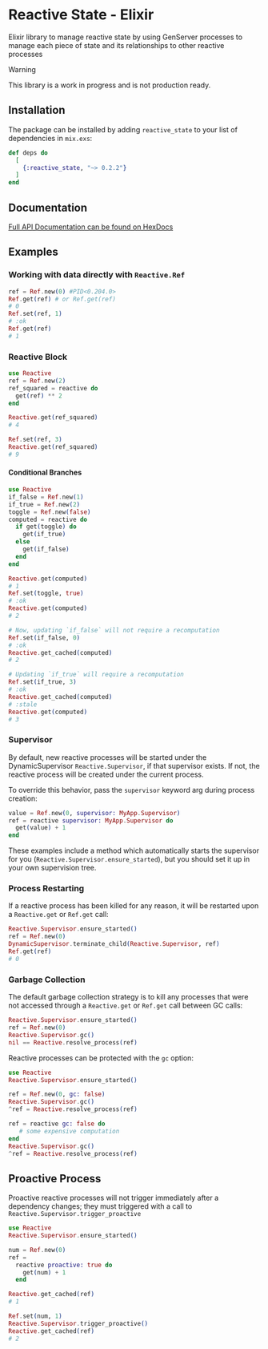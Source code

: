 # Reactive State - Elixir

Elixir library to manage reactive state by using GenServer processes to manage each piece of state and its relationships to other reactive processes

> [!WARNING]  
> This library is a work in progress and is not production ready.

## Installation

The package can be installed by adding `reactive_state` to your list of dependencies in `mix.exs`:

```elixir
def deps do
  [
    {:reactive_state, "~> 0.2.2"}
  ]
end
```

## Documentation

[Full API Documentation can be found on HexDocs](https://hexdocs.pm/reactive_state/)

## Examples

### Working with data directly with `Reactive.Ref`

```elixir
ref = Ref.new(0) #PID<0.204.0>
Ref.get(ref) # or Ref.get(ref)
# 0
Ref.set(ref, 1)
# :ok
Ref.get(ref)
# 1
```

### Reactive Block

```elixir
use Reactive
ref = Ref.new(2)
ref_squared = reactive do
  get(ref) ** 2
end

Reactive.get(ref_squared)
# 4

Ref.set(ref, 3)
Reactive.get(ref_squared)
# 9
```

#### Conditional Branches

```elixir
use Reactive
if_false = Ref.new(1)
if_true = Ref.new(2)
toggle = Ref.new(false)
computed = reactive do
  if get(toggle) do
    get(if_true)
  else
    get(if_false)
  end
end

Reactive.get(computed)
# 1
Ref.set(toggle, true)
# :ok
Reactive.get(computed)
# 2

# Now, updating `if_false` will not require a recomputation
Ref.set(if_false, 0)
# :ok
Reactive.get_cached(computed)
# 2

# Updating `if_true` will require a recomputation
Ref.set(if_true, 3)
# :ok
Reactive.get_cached(computed)
# :stale
Reactive.get(computed)
# 3
```

### Supervisor

By default, new reactive processes will be started under the DynamicSupervisor `Reactive.Supervisor`,
if that supervisor exists. If not, the reactive process will be created under the current process.

To override this behavior, pass the `supervisor` keyword arg during process creation:

```elixir
value = Ref.new(0, supervisor: MyApp.Supervisor)
ref = reactive supervisor: MyApp.Supervisor do
  get(value) + 1
end
```

These examples include a method which automatically starts the supervisor for you (`Reactive.Supervisor.ensure_started`),
but you should set it up in your own supervision tree.

### Process Restarting

If a reactive process has been killed for any reason, it will be restarted upon a `Reactive.get` or `Ref.get` call:

```elixir
Reactive.Supervisor.ensure_started()
ref = Ref.new(0)
DynamicSupervisor.terminate_child(Reactive.Supervisor, ref)
Ref.get(ref)
# 0
```

### Garbage Collection

The default garbage collection strategy is to kill any processes that were not accessed through
a `Reactive.get` or `Ref.get` call between GC calls:

```elixir
Reactive.Supervisor.ensure_started()
ref = Ref.new(0)
Reactive.Supervisor.gc()
nil == Reactive.resolve_process(ref)
```

Reactive processes can be protected with the `gc` option:

```elixir
use Reactive
Reactive.Supervisor.ensure_started()

ref = Ref.new(0, gc: false)
Reactive.Supervisor.gc()
^ref = Reactive.resolve_process(ref)

ref = reactive gc: false do
   # some expensive computation
end
Reactive.Supervisor.gc()
^ref = Reactive.resolve_process(ref)
```

## Proactive Process

Proactive reactive processes will not trigger immediately after a dependency changes; they must triggered with a call to `Reactive.Supervisor.trigger_proactive`

```elixir
use Reactive
Reactive.Supervisor.ensure_started()

num = Ref.new(0)
ref =
  reactive proactive: true do
    get(num) + 1
  end

Reactive.get_cached(ref)
# 1

Ref.set(num, 1)
Reactive.Supervisor.trigger_proactive()
Reactive.get_cached(ref)
# 2
```
